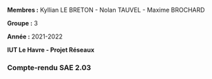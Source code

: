 **Membres :** Kyllian LE BRETON - Nolan TAUVEL - Maxime BROCHARD

**Groupe :** 3

**Année :** 2021-2022

**IUT Le Havre - Projet Réseaux**

### Compte-rendu SAE 2.03
